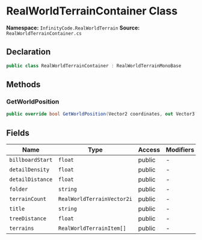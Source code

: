 # RealWorldTerrainContainer Class

**Namespace:** `InfinityCode.RealWorldTerrain`
**Source:** `RealWorldTerrainContainer.cs`

## Declaration

```csharp
public class RealWorldTerrainContainer : RealWorldTerrainMonoBase
```

## Methods

### GetWorldPosition

```csharp
public override bool GetWorldPosition(Vector2 coordinates, out Vector3 worldPosition)
```

## Fields

| Name | Type | Access | Modifiers |
|------|------|--------|-----------|
| `billboardStart` | `float` | public | - |
| `detailDensity` | `float` | public | - |
| `detailDistance` | `float` | public | - |
| `folder` | `string` | public | - |
| `terrainCount` | `RealWorldTerrainVector2i` | public | - |
| `title` | `string` | public | - |
| `treeDistance` | `float` | public | - |
| `terrains` | `RealWorldTerrainItem[]` | public | - |

